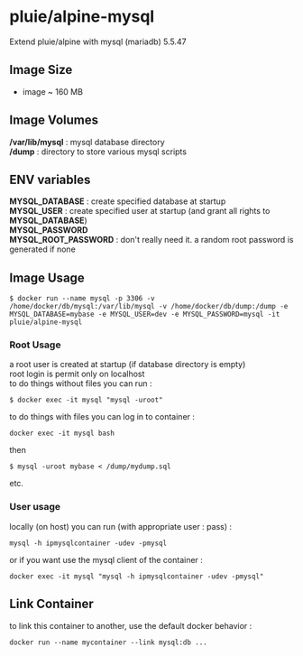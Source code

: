 # pluie/alpine-mysql

Extend pluie/alpine with mysql (mariadb) 5.5.47


## Image Size

- image ~ 160 MB

## Image Volumes

__/var/lib/mysql__ : mysql database directory  
__/dump__         : directory to store various mysql scripts  

## ENV variables

__MYSQL_DATABASE__      : create specified database at startup  
__MYSQL_USER__          : create specified user at startup (and grant all rights to __MYSQL_DATABASE__)  
__MYSQL_PASSWORD__  
__MYSQL_ROOT_PASSWORD__ : don't really need it. a random root password is generated if none  


## Image Usage

```
$ docker run --name mysql -p 3306 -v /home/docker/db/mysql:/var/lib/mysql -v /home/docker/db/dump:/dump -e MYSQL_DATABASE=mybase -e MYSQL_USER=dev -e MYSQL_PASSWORD=mysql -it pluie/alpine-mysql
```

### Root Usage

a root user is created at startup (if database directory is empty)  
root login is permit only on localhost   
to do things without files you can run :
```
$ docker exec -it mysql "mysql -uroot"
```
to do things with files you can log in to container :  
```
docker exec -it mysql bash
```
then  
```
$ mysql -uroot mybase < /dump/mydump.sql
```
etc.  


### User usage

locally (on host) you can run (with appropriate user : pass) :  
```
mysql -h ipmysqlcontainer -udev -pmysql
```
or if you want use the mysql client of the container :
```
docker exec -it mysql "mysql -h ipmysqlcontainer -udev -pmysql"
```

## Link Container

to link this container to another, use the default docker behavior :
```
docker run --name mycontainer --link mysql:db ...
```
